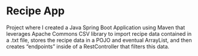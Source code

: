 # Recipe App

Project where I created a Java Spring Boot Application using Maven that leverages Apache Commons CSV library to import recipe data contained in a .txt file, stores the recipe data in a POJO and eventual ArrayList, and then creates “endpoints” inside of a RestController that filters this data.
 
